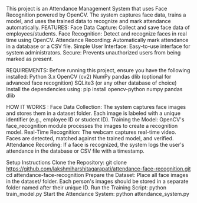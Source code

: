 This project is an Attendance Management System that uses Face Recognition powered by OpenCV. The system captures face data, trains a model, and uses the trained data to recognize and mark attendance automatically.
FEATURES:
Face Data Capture: Collect and save face data of employees/students.
Face Recognition: Detect and recognize faces in real time using OpenCV.
Attendance Recording: Automatically mark attendance in a database or a CSV file.
Simple User Interface: Easy-to-use interface for system administrators.
Secure: Prevents unauthorized users from being marked as present.

REQUIREMENTS:
Before running this project, ensure you have the following installed:
Python 3.x
OpenCV (cv2)
NumPy
pandas
dlib (optional for advanced face recognition)
SQLite3 (or any other database of choice)
Install the dependencies using:
pip install opencv-python numpy pandas dlib

HOW IT WORKS :
Face Data Collection:
The system captures face images and stores them in a dataset folder.
Each image is labeled with a unique identifier (e.g., employee ID or student ID).
Training the Model:
OpenCV's face_recognition module processes the images to create a recognition model.
Real-Time Recognition:
The webcam captures real-time video.
Faces are detected, matched against the trained model, and verified.
Attendance Recording:
If a face is recognized, the system logs the user's attendance in the database or CSV file with a timestamp.

Setup Instructions
Clone the Repository:
git clone https://github.com/lakshmiharshitagarapati/attendance-face-recognition.git
cd attendance-face-recognition
Prepare the Dataset:
Place all face images in the dataset/ folder.
Each person's images should be stored in a separate folder named after their unique ID.
Run the Training Script:
python train_model.py
Start the Attendance System:
python attendance_system.py
